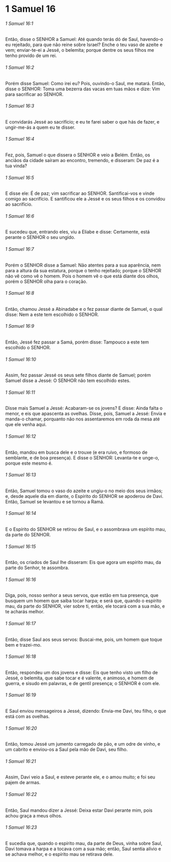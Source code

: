 # 1 Samuel 16

###### 1 Samuel 16:1

Então, disse o SENHOR a Samuel: Até quando terás dó de Saul, havendo-o eu rejeitado, para que não reine sobre Israel? Enche o teu vaso de azeite e vem; enviar-te-ei a Jessé, o belemita; porque dentre os seus filhos me tenho provido de um rei.

###### 1 Samuel 16:2

Porém disse Samuel: Como irei eu? Pois, ouvindo-o Saul, me matará. Então, disse o SENHOR: Toma uma bezerra das vacas em tuas mãos e dize: Vim para sacrificar ao SENHOR.

###### 1 Samuel 16:3

E convidarás Jessé ao sacrifício; e eu te farei saber o que hás de fazer, e ungir-me-ás a quem eu te disser.

###### 1 Samuel 16:4

Fez, pois, Samuel o que dissera o SENHOR e veio a Belém. Então, os anciãos da cidade saíram ao encontro, tremendo, e disseram: De paz é a tua vinda?

###### 1 Samuel 16:5

E disse ele: É de paz; vim sacrificar ao SENHOR. Santificai-vos e vinde comigo ao sacrifício. E santificou ele a Jessé e os seus filhos e os convidou ao sacrifício.

###### 1 Samuel 16:6

E sucedeu que, entrando eles, viu a Eliabe e disse: Certamente, está perante o SENHOR o seu ungido.

###### 1 Samuel 16:7

Porém o SENHOR disse a Samuel: Não atentes para a sua aparência, nem para a altura da sua estatura, porque o tenho rejeitado; porque o SENHOR não vê como vê o homem. Pois o homem vê o que está diante dos olhos, porém o SENHOR olha para o coração.

###### 1 Samuel 16:8

Então, chamou Jessé a Abinadabe e o fez passar diante de Samuel, o qual disse: Nem a este tem escolhido o SENHOR.

###### 1 Samuel 16:9

Então, Jessé fez passar a Samá, porém disse: Tampouco a este tem escolhido o SENHOR.

###### 1 Samuel 16:10

Assim, fez passar Jessé os seus sete filhos diante de Samuel; porém Samuel disse a Jessé: O SENHOR não tem escolhido estes.

###### 1 Samuel 16:11

Disse mais Samuel a Jessé: Acabaram-se os jovens? E disse: Ainda falta o menor, e eis que apascenta as ovelhas. Disse, pois, Samuel a Jessé: Envia e manda-o chamar, porquanto não nos assentaremos em roda da mesa até que ele venha aqui.

###### 1 Samuel 16:12

Então, mandou em busca dele e o trouxe (e era ruivo, e formoso de semblante, e de boa presença). E disse o SENHOR: Levanta-te e unge-o, porque este mesmo é.

###### 1 Samuel 16:13

Então, Samuel tomou o vaso do azeite e ungiu-o no meio dos seus irmãos; e, desde aquele dia em diante, o Espírito do SENHOR se apoderou de Davi. Então, Samuel se levantou e se tornou a Ramá.

###### 1 Samuel 16:14

E o Espírito do SENHOR se retirou de Saul, e o assombrava um espírito mau, da parte do SENHOR.

###### 1 Samuel 16:15

Então, os criados de Saul lhe disseram: Eis que agora um espírito mau, da parte do Senhor, te assombra.

###### 1 Samuel 16:16

Diga, pois, nosso senhor a seus servos, que estão em tua presença, que busquem um homem que saiba tocar harpa; e será que, quando o espírito mau, da parte do SENHOR, vier sobre ti, então, ele tocará com a sua mão, e te acharás melhor.

###### 1 Samuel 16:17

Então, disse Saul aos seus servos: Buscai-me, pois, um homem que toque bem e trazei-mo.

###### 1 Samuel 16:18

Então, respondeu um dos jovens e disse: Eis que tenho visto um filho de Jessé, o belemita, que sabe tocar e é valente, e animoso, e homem de guerra, e sisudo em palavras, e de gentil presença; o SENHOR é com ele.

###### 1 Samuel 16:19

E Saul enviou mensageiros a Jessé, dizendo: Envia-me Davi, teu filho, o que está com as ovelhas.

###### 1 Samuel 16:20

Então, tomou Jessé um jumento carregado de pão, e um odre de vinho, e um cabrito e enviou-os a Saul pela mão de Davi, seu filho.

###### 1 Samuel 16:21

Assim, Davi veio a Saul, e esteve perante ele, e o amou muito; e foi seu pajem de armas.

###### 1 Samuel 16:22

Então, Saul mandou dizer a Jessé: Deixa estar Davi perante mim, pois achou graça a meus olhos.

###### 1 Samuel 16:23

E sucedia que, quando o espírito mau, da parte de Deus, vinha sobre Saul, Davi tomava a harpa e a tocava com a sua mão; então, Saul sentia alívio e se achava melhor, e o espírito mau se retirava dele.

